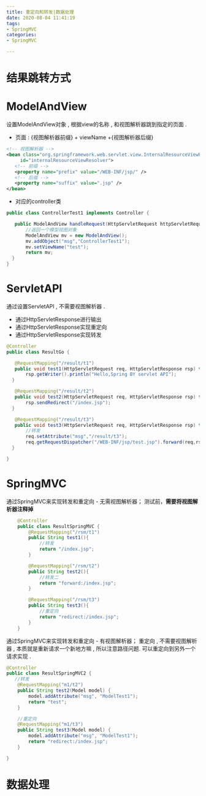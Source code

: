 ```yaml
---
title: 重定向和转发|数据处理
date: 2020-08-04 11:41:19
tags:
- SpringMVC
categories: 
- SpringMVC

---
```


# 结果跳转方式
# ModelAndView
设置ModelAndView对象 , 根据view的名称 , 和视图解析器跳到指定的页面 .

- 页面 : {视图解析器前缀} + viewName +{视图解析器后缀}
```xml
<!-- 视图解析器 -->
<bean class="org.springframework.web.servlet.view.InternalResourceViewResolver"
     id="internalResourceViewResolver">
   <!-- 前缀 -->
   <property name="prefix" value="/WEB-INF/jsp/" />
   <!-- 后缀 -->
   <property name="suffix" value=".jsp" />
</bean>
```
- 对应的controller类

```java
public class ControllerTest1 implements Controller {

   public ModelAndView handleRequest(HttpServletRequest httpServletRequest, HttpServletResponse httpServletResponse) throws Exception {
       //返回一个模型视图对象
       ModelAndView mv = new ModelAndView();
       mv.addObject("msg","ControllerTest1");
       mv.setViewName("test");
       return mv;
  }
}
```

# ServletAPI

通过设置ServletAPI , 不需要视图解析器 .

- 通过HttpServletResponse进行输出
- 通过HttpServletResponse实现重定向
- 通过HttpServletResponse实现转发

```java
@Controller
public class ResultGo {

   @RequestMapping("/result/t1")
   public void test1(HttpServletRequest req, HttpServletResponse rsp) throws IOException {
       rsp.getWriter().println("Hello,Spring BY servlet API");
  }

   @RequestMapping("/result/t2")
   public void test2(HttpServletRequest req, HttpServletResponse rsp) throws IOException {
       rsp.sendRedirect("/index.jsp");
  }

   @RequestMapping("/result/t3")
   public void test3(HttpServletRequest req, HttpServletResponse rsp) throws Exception {
       //转发
       req.setAttribute("msg","/result/t3");
       req.getRequestDispatcher("/WEB-INF/jsp/test.jsp").forward(req,rsp);
  }

}
```

# SpringMVC
通过SpringMVC来实现转发和重定向 - 无需视图解析器；
测试前，**需要将视图解析器注释掉**
```java
    @Controller
    public class ResultSpringMVC {
        @RequestMapping("/rsm/t1")
        public String test1(){
            //转发
            return "/index.jsp";
        }

        @RequestMapping("/rsm/t2")
        public String test2(){
            //转发二
            return "forward:/index.jsp";
        }

        @RequestMapping("/rsm/t3")
        public String test3(){
            //重定向
            return "redirect:/index.jsp";
        }
    }

```

通过SpringMVC来实现转发和重定向 - 有视图解析器；
重定向 , 不需要视图解析器 , 本质就是重新请求一个新地方嘛 , 所以注意路径问题.
可以重定向到另外一个请求实现 .

```java
@Controller
public class ResultSpringMVC2 {
   //转发
    @RequestMapping("m1/t2")
    public String test2(Model model) {
        model.addAttribute("msg", "ModelTest1");
        return "test";
    }

    //重定向
    @RequestMapping("m1/t3")
    public String test3(Model model) {
        model.addAttribute("msg", "ModelTest1");
        return "redirect:/index.jsp";
    }

}
```

# 数据处理


